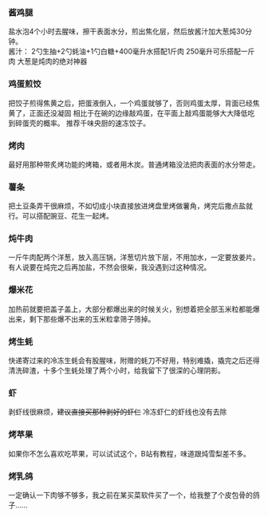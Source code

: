 ### 酱鸡腿
盐水泡4个小时去腥味，擦干表面水分，煎出焦化层，然后放酱汁加大葱炖30分钟。  
酱汁：
2勺生抽+2勺蚝油+1勺白糖+400毫升水搭配1斤肉
250毫升可乐搭配一斤肉
大葱是炖肉的绝对神器
### 鸡蛋煎饺
把饺子煎得焦黄之后，把蛋液倒入，一个鸡蛋就够了，否则鸡蛋太厚，背面已经焦黄了，正面还没凝固
相比于在碗的边缘敲鸡蛋，在平面上敲鸡蛋能够大大降低吃到碎蛋壳的概率。
推荐千味央厨的速冻饺子。  
### 烤肉
最好用那种带炙烤功能的烤箱，或者用木炭。普通烤箱没法把肉表面的水分带走。
### 薯条
把土豆条弄干很麻烦，不如切成小块直接放进烤盘里烤做薯角，烤完后撒点盐就行。可以搭配豌豆、花生一起烤。
### 炖牛肉
一斤牛肉配两个洋葱，放入高压锅，洋葱切片放下层，不用加水，一定要放姜片。有人说要在炖完之后再加盐，不然会很柴，我没遇到过这种情况。
### 爆米花
加热前就要把盖子盖上，大部分都爆出来的时候关火，别想着把全部玉米粒都能爆出来，剩下那些爆不出来的玉米粒拿筛子筛掉。
### 烤生蚝
快递寄过来的冷冻生蚝会有股腥味，附赠的蚝刀不好用，特别难撬，撬完之后还得清洗碎渣，十多个生蚝处理了两个小时，给我留下了很深的心理阴影。
### 虾
剥虾线很麻烦，~~建议直接买那种剥好的虾仁~~ 冷冻虾仁的虾线也没有去除
### 烤苹果
如果你不怎么喜欢吃苹果，可以试试这个，B站有教程，味道跟炖雪梨差不多。
### 烤乳鸽
一定确认一下肉够不够多，我之前在某买菜软件买了一个，给我整了个皮包骨的鸽子......